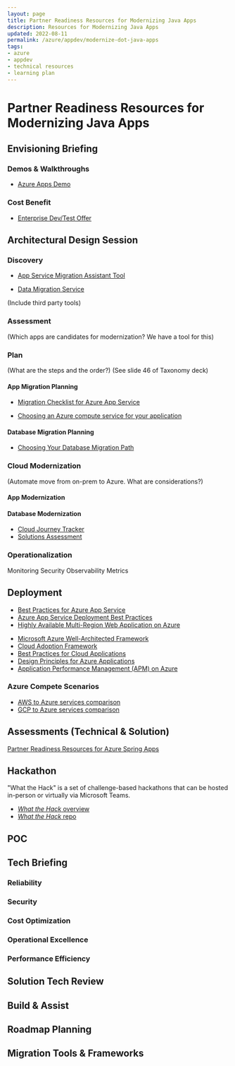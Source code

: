 ```yaml
---
layout: page
title: Partner Readiness Resources for Modernizing Java Apps
description: Resources for Modernizing Java Apps
updated: 2022-08-11
permalink: /azure/appdev/modernize-dot-java-apps
tags:
- azure
- appdev
- technical resources 
- learning plan
---
```


# Partner Readiness Resources for Modernizing Java Apps

## Envisioning Briefing

### Demos & Walkthroughs

<!-- * [Web App Modernization Demo - Video](https://microsoft.sharepoint.com/:p:/t/AppSpecialist/EciMr9FUoWZMuWuPVwm18XkBNSPMMBGuq9XdXP1o-Dpysg?e=jJh1nX)
* [Web App Modernization Demo – Click Through](https://microsoft.sharepoint.com/:p:/t/AppSpecialist/EciMr9FUoWZMuWuPVwm18XkBNSPMMBGuq9XdXP1o-Dpysg?e=jJh1nX) -->
* [Azure Apps Demo](https://azureappsdemomap.com/map)

### Cost Benefit

<!-- * [Apply Azure Hybrid Benefit (AHUB) to Azure SQL Database PaaS services](https://azure.microsoft.com/en-us/services/sql-database/) -->
* [Enterprise Dev/Test Offer](https://azure.microsoft.com/en-us/offers/ms-azr-0148p/#:~:text=The%20Enterprise%20Dev/Test%20offer%20is,be%20accessed%20by%20any%20users.)

## Architectural Design Session

### Discovery

* [App Service Migration Assistant Tool](https://appmigration.microsoft.com/)
<!-- * [App Service Migration Assistant Documentation](https://github.com/Azure/App-Service-Migration-Assistant/tree/master/MigrationDocs) -->
<!-- * [Azure Database Migration Guide](https://datamigration.microsoft.com/) -->
* [Data Migration Service](https://docs.microsoft.com/en-us/azure/dms/)
<!-- * [Data Migration Assistant](https://docs.microsoft.com/en-us/sql/dma/dma-overview?view=sql-server-2017) -->
<!-- * [SQL Server Migration Assistant](https://docs.microsoft.com/en-us/sql/ssma/sql-server-migration-assistant?view=sql-server-2017) -->

(Include third party tools)

### Assessment

(Which apps are candidates for modernization? We have a tool for this)

### Plan

(What are the steps and the order?)
(See slide 46 of Taxonomy deck)

#### App Migration Planning

<!-- * [Architecture, Migration Process, Components](https://docs.microsoft.com/en-us/azure/architecture/solution-ideas/articles/net-app-modernization) -->
<!-- * [Migrate, modernize .NET applications with Azure](https://techcommunity.microsoft.com/t5/apps-on-azure/migrate-modernize-net-applications-with-azure/ba-p/1696499) -->
* [Migration Checklist for Azure App Service](https://azure.microsoft.com/en-us/blog/migration-checklist-when-moving-to-azure-app-service/)
<!-- * [Apps Migration Considerations](https://docs.microsoft.com/en-us/dotnet/azure/migration/app-service) -->
* [Choosing an Azure compute service for your application](https://docs.microsoft.com/en-us/azure/architecture/guide/technology-choices/compute-decision-tree?_lrsc=e623b82d-6c35-449e-9ff0-8cc81a0819e3)

#### Database Migration Planning

<!-- * [SQL Migration](https://docs.microsoft.com/en-us/sql/sql-server/migrate/?view=sql-server-2017) -->
* [Choosing Your Database Migration Path](https://azure.microsoft.com/en-us/resources/choosing-your-database-migration-path-to-azure/)

### Cloud Modernization

(Automate move from on-prem to Azure. What are considerations?)

#### App Modernization

#### Database Modernization

* [Cloud Journey Tracker](https://docs.microsoft.com/en-us/assessments/?mode=pre-assessment&amp;session=f13774ce-3324-46c7-9803-3b0298c49aed)
* [Solutions Assessment](https://www.microsoft.com/en-us/solutionassessments/solutionassessments.aspx?SilentAuth=1)
<!-- * [Migration Plan](https://docs.microsoft.com/en-us/azure/cloud-adoption-framework/migrate/azure-best-practices/contoso-migration-refactor-web-app-sql) -->

### Operationalization

Monitoring
Security
Observability
Metrics

## Deployment

* [Best Practices for Azure App Service](https://docs.microsoft.com/en-us/azure/app-service/app-service-best-practices)
* [Azure App Service Deployment Best Practices](https://docs.microsoft.com/en-us/azure/app-service/deploy-best-practices)
* [Highly Available Multi-Region Web Application on Azure](https://docs.microsoft.com/en-us/azure/architecture/reference-architectures/app-service-web-app/multi-region)
<!-- * [Highly Available SQL Database on Azure](https://docs.microsoft.com/en-us/azure/azure-sql/database/high-availability-sla) -->
* [Microsoft Azure Well-Architected Framework](https://docs.microsoft.com/en-us/azure/architecture/framework/)
* [Cloud Adoption Framework](https://docs.microsoft.com/en-us/azure/cloud-adoption-framework/)
* [Best Practices for Cloud Applications](https://docs.microsoft.com/en-us/azure/architecture/best-practices/api-design)
* [Design Principles for Azure Applications](https://docs.microsoft.com/en-us/azure/architecture/guide/design-principles/)
* [Application Performance Management (APM) on Azure](https://docs.microsoft.com/en-us/azure/azure-monitor/app/app-insights-overview)

### Azure Compete Scenarios

* [AWS to Azure services comparison](https://docs.microsoft.com/en-us/azure/architecture/aws-professional/services)
* [GCP to Azure services comparison](https://docs.microsoft.com/en-us/azure/architecture/gcp-professional/services)

## Assessments (Technical & Solution)

[Partner Readiness Resources for Azure Spring Apps](./Partner%20Readiness%20Resources%20for%20Spring%20Apps.md)

## Hackathon

"What the Hack" is a set of challenge-based hackathons that can be hosted in-person or virtually via Microsoft Teams.

* [_What the Hack_ overview](https://microsoft.github.io/WhatTheHack/)
* [_What the Hack_ repo](https://github.com/Microsoft/WhatTheHack)

## POC

## Tech Briefing

### Reliability

### Security

### Cost Optimization

### Operational Excellence

### Performance Efficiency

## Solution Tech Review

## Build & Assist

## Roadmap Planning

## Migration Tools & Frameworks

